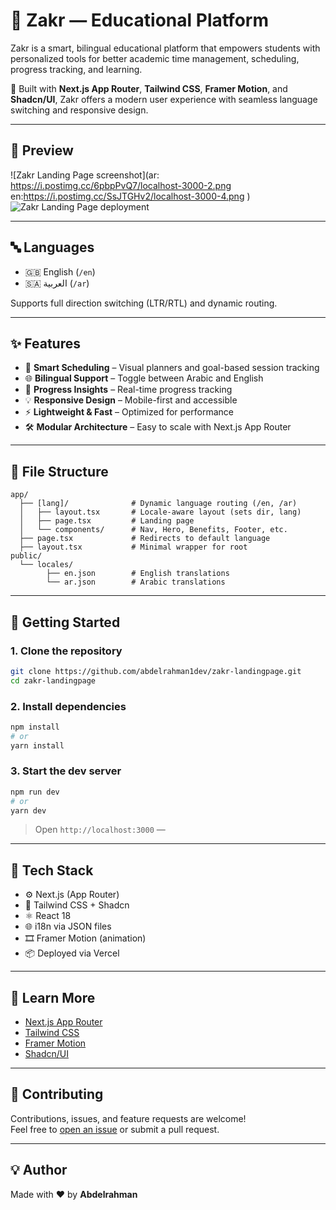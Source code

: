 # 🌟 Zakr — Educational Platform

Zakr is a smart, bilingual educational platform that empowers students with personalized tools for better academic time management, scheduling, progress tracking, and learning.

🚀 Built with **Next.js App Router**, **Tailwind CSS**, **Framer Motion**, and **Shadcn/UI**, Zakr offers a modern user experience with seamless language switching and responsive design.

---

## 📸 Preview

![Zakr Landing Page screenshot](ar: https://i.postimg.cc/6pbpPvQ7/localhost-3000-2.png
en:https://i.postimg.cc/SsJTGHv2/localhost-3000-4.png
)
![Zakr Landing Page deployment](https://zakr.vercel.app)

---

## 🔤 Languages

- 🇬🇧 English (`/en`)
- 🇸🇦 العربية (`/ar`)

Supports full direction switching (LTR/RTL) and dynamic routing.

---

## ✨ Features

- 🎯 **Smart Scheduling** – Visual planners and goal-based session tracking  
- 🌐 **Bilingual Support** – Toggle between Arabic and English  
- 🧠 **Progress Insights** – Real-time progress tracking  
- 💡 **Responsive Design** – Mobile-first and accessible  
- ⚡ **Lightweight & Fast** – Optimized for performance  
- 🛠️ **Modular Architecture** – Easy to scale with Next.js App Router

---

## 📁 File Structure

```
app/
  ├── [lang]/              # Dynamic language routing (/en, /ar)
  │   ├── layout.tsx       # Locale-aware layout (sets dir, lang)
  │   ├── page.tsx         # Landing page
  │   └── components/      # Nav, Hero, Benefits, Footer, etc.
  ├── page.tsx             # Redirects to default language
  ├── layout.tsx           # Minimal wrapper for root
public/
  └── locales/
        ├── en.json        # English translations
        └── ar.json        # Arabic translations
```

---

## 🚀 Getting Started

### 1. Clone the repository

```bash
git clone https://github.com/abdelrahman1dev/zakr-landingpage.git
cd zakr-landingpage
```

### 2. Install dependencies

```bash
npm install
# or
yarn install
```

### 3. Start the dev server

```bash
npm run dev
# or
yarn dev
```

> Open `http://localhost:3000` — 

---



## 🧪 Tech Stack

- ⚙️ Next.js (App Router)
- 💨 Tailwind CSS +  Shadcn
- ⚛️ React 18
- 🌐 i18n via JSON files
- 🎞️ Framer Motion (animation)
- 📦 Deployed via Vercel

---

## 🧠 Learn More

- [Next.js App Router](https://nextjs.org/docs/app)
- [Tailwind CSS](https://tailwindcss.com)
- [Framer Motion](https://www.framer.com/motion/)
- [Shadcn/UI](https://ui.shadcn.com/)

---

## 🤝 Contributing

Contributions, issues, and feature requests are welcome!  
Feel free to [open an issue](https://github.com/abdelrahman1dev/zakr-landingpage/issues) or submit a pull request.

---



## 💡 Author
Made with ❤️ by **Abdelrahman**  

